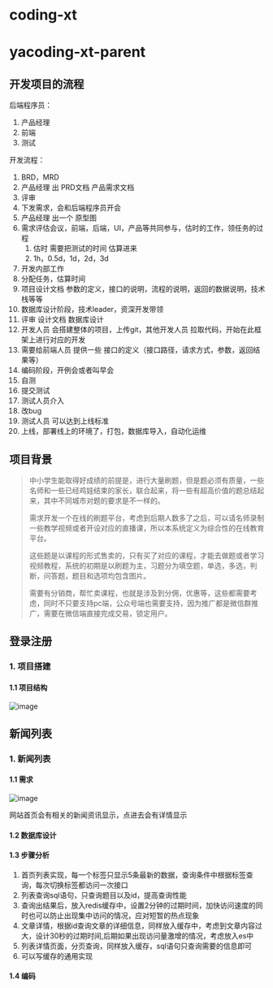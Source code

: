 # coding-xt
# yacoding-xt-parent
##  开发项目的流程

后端程序员：

1. 产品经理
2. 前端
3. 测试

开发流程：

1. BRD，MRD
2. 产品经理 出 PRD文档 产品需求文档
3. 评审
4. 下发需求，会和后端程序员开会
5. 产品经理 出一个 原型图
6. 需求评估会议，前端，后端，UI，产品等共同参与，估时的工作，领任务的过程
   1. 估时 需要把测试的时间 估算进来
   2. 1h，0.5d，1d，2d，3d
7. 开发内部工作
8. 分配任务，估算时间
9. 项目设计文档  参数的定义，接口的说明，流程的说明，返回的数据说明，技术栈等等
10. 数据库设计阶段，技术leader，资深开发带领
11. 评审 设计文档 数据库设计
12. 开发人员 会搭建整体的项目，上传git，其他开发人员 拉取代码，开始在此框架上进行对应的开发
13. 需要给前端人员 提供一些 接口的定义（接口路径，请求方式，参数，返回结果等）
14. 编码阶段，开例会或者叫早会
15. 自测
16. 提交测试
17. 测试人员介入
18. 改bug
19. 测试人员 可以达到上线标准
20. 上线，部署线上的环境了，打包，数据库导入，自动化运维

## 项目背景

> 中小学生能取得好成绩的前提是，进行大量刷题，但是题必须有质量，一些名师和一些已经鸡娃结束的家长，联合起来，将一些有超高价值的题总结起来，其中不同城市对题的要求是不一样的。
>
> 需求开发一个在线的刷题平台，考虑到后期人数多了之后，可以请名师录制一些教学视频或者开设对应的直播课，所以本系统定义为综合性的在线教育平台。
>
> 这些题是以课程的形式售卖的，只有买了对应的课程，才能去做题或者学习视频教程，系统的初期是以刷题为主，习题分为填空题，单选，多选，判断，问答题，题目和选项均包含图片。
>
> 需要有分销商，帮忙卖课程，也就是涉及到分佣，优惠等，这些都需要考虑，同时不只要支持pc端，公众号端也需要支持，因为推广都是微信群推广，需要在微信端直接完成交易，锁定用户。



## 登录注册
### 1. 项目搭建

#### 1.1 项目结构
![image](https://user-images.githubusercontent.com/82166879/174314778-9ca23f60-0674-4ac1-a6a1-1c7f52c23a18.png)


## 新闻列表
### 1. 新闻列表

#### 1.1 需求
![image](https://user-images.githubusercontent.com/82166879/174415446-0e2f732e-5746-4f0a-a761-fb564319ed53.png)


网站首页会有相关的新闻资讯显示，点进去会有详情显示


#### 1.2 数据库设计


#### 1.3 步骤分析

1. 首页列表实现，每一个标签只显示5条最新的数据，查询条件中根据标签查询，每次切换标签都访问一次接口
2. 列表查询sql语句，只查询题目以及id，提高查询性能
3. 查询出结果后，放入redis缓存中，设置2分钟的过期时间，加快访问速度的同时也可以防止出现集中访问的情况，应对短暂的热点现象
4. 文章详情，根据id查询文章的详细信息，同样放入缓存中，考虑到文章内容过大，设计30秒的过期时间,后期如果出现访问量激增的情况，考虑放入es中
5. 列表详情页面，分页查询，同样放入缓存，sql语句只查询需要的信息即可
6. 可以写缓存的通用实现

#### 1.4 编码



